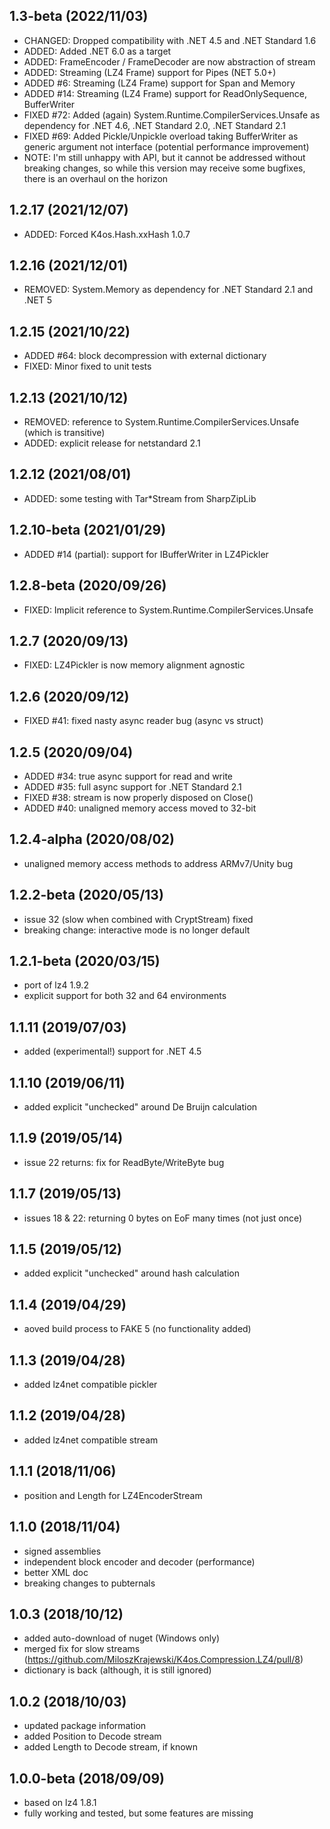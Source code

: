 ## 1.3-beta (2022/11/03)
* CHANGED: Dropped compatibility with .NET 4.5 and .NET Standard 1.6
* ADDED: Added .NET 6.0 as a target
* ADDED: FrameEncoder / FrameDecoder are now abstraction of stream
* ADDED: Streaming (LZ4 Frame) support for Pipes (NET 5.0+)
* ADDED #6: Streaming (LZ4 Frame) support for Span and Memory
* ADDED #14: Streaming (LZ4 Frame) support for ReadOnlySequence, BufferWriter
* FIXED #72: Added (again) System.Runtime.CompilerServices.Unsafe as dependency for .NET 4.6, .NET Standard 2.0, .NET Standard 2.1
* FIXED #69: Added Pickle/Unpickle overload taking BufferWriter as generic argument not interface (potential performance improvement)
* NOTE: I'm still unhappy with API, but it cannot be addressed without breaking changes, so while this version may receive some bugfixes, there is an overhaul on the horizon

## 1.2.17 (2021/12/07)
* ADDED: Forced K4os.Hash.xxHash 1.0.7

## 1.2.16 (2021/12/01)
* REMOVED: System.Memory as dependency for .NET Standard 2.1 and .NET 5

## 1.2.15 (2021/10/22)
* ADDED #64: block decompression with external dictionary
* FIXED: Minor fixed to unit tests

## 1.2.13 (2021/10/12)
* REMOVED: reference to System.Runtime.CompilerServices.Unsafe (which is transitive)
* ADDED: explicit release for netstandard 2.1

## 1.2.12 (2021/08/01)
* ADDED: some testing with Tar*Stream from SharpZipLib

## 1.2.10-beta (2021/01/29)
* ADDED #14 (partial): support for IBufferWriter in LZ4Pickler

## 1.2.8-beta (2020/09/26)
* FIXED: Implicit reference to System.Runtime.CompilerServices.Unsafe

## 1.2.7 (2020/09/13)
* FIXED: LZ4Pickler is now memory alignment agnostic

## 1.2.6 (2020/09/12)
* FIXED #41: fixed nasty async reader bug (async vs struct)

## 1.2.5 (2020/09/04)
* ADDED #34: true async support for read and write
* ADDED #35: full async support for .NET Standard 2.1
* FIXED #38: stream is now properly disposed on Close()
* ADDED #40: unaligned memory access moved to 32-bit

## 1.2.4-alpha (2020/08/02)
* unaligned memory access methods to address ARMv7/Unity bug   

## 1.2.2-beta (2020/05/13)
* issue 32 (slow when combined with CryptStream) fixed 
* breaking change: interactive mode is no longer default  

## 1.2.1-beta (2020/03/15)
* port of lz4 1.9.2
* explicit support for both 32 and 64 environments

## 1.1.11 (2019/07/03)
* added (experimental!) support for .NET 4.5

## 1.1.10 (2019/06/11)
* added explicit "unchecked" around De Bruijn calculation

## 1.1.9 (2019/05/14)
* issue 22 returns: fix for ReadByte/WriteByte bug

## 1.1.7 (2019/05/13)
* issues 18 & 22: returning 0 bytes on EoF many times (not just once)

## 1.1.5 (2019/05/12)
* added explicit "unchecked" around hash calculation

## 1.1.4 (2019/04/29)
* aoved build process to FAKE 5 (no functionality added)

## 1.1.3 (2019/04/28)
* added lz4net compatible pickler

## 1.1.2 (2019/04/28)
* added lz4net compatible stream

## 1.1.1 (2018/11/06)
* position and Length for LZ4EncoderStream

## 1.1.0 (2018/11/04)
* signed assemblies
* independent block encoder and decoder (performance)
* better XML doc
* breaking changes to pubternals

## 1.0.3 (2018/10/12)
* added auto-download of nuget (Windows only)
* merged fix for slow streams (https://github.com/MiloszKrajewski/K4os.Compression.LZ4/pull/8)
* dictionary is back (although, it is still ignored)

## 1.0.2 (2018/10/03)
* updated package information
* added Position to Decode stream
* added Length to Decode stream, if known

## 1.0.0-beta (2018/09/09)
* based on lz4 1.8.1
* fully working and tested, but some features are missing
